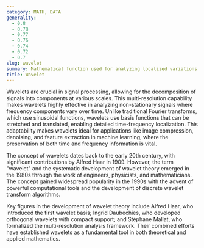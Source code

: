 ```yaml
---
category: MATH, DATA
generality:
  - 0.8
  - 0.78
  - 0.77
  - 0.76
  - 0.74
  - 0.72
  - 0.7
slug: wavelet
summary: Mathematical function used for analyzing localized variations of power within a time series or signal, providing a multi-resolution analysis.
title: Wavelet
---
```


Wavelets are crucial in signal processing, allowing for the decomposition of signals into components at various scales. This multi-resolution capability makes wavelets highly effective in analyzing non-stationary signals where frequency components vary over time. Unlike traditional Fourier transforms, which use sinusoidal functions, wavelets use basis functions that can be stretched and translated, enabling detailed time-frequency localization. This adaptability makes wavelets ideal for applications like image compression, denoising, and feature extraction in machine learning, where the preservation of both time and frequency information is vital.

The concept of wavelets dates back to the early 20th century, with significant contributions by Alfred Haar in 1909. However, the term "wavelet" and the systematic development of wavelet theory emerged in the 1980s through the work of engineers, physicists, and mathematicians. The concept gained widespread popularity in the 1990s with the advent of powerful computational tools and the development of discrete wavelet transform algorithms.

Key figures in the development of wavelet theory include Alfred Haar, who introduced the first wavelet basis; Ingrid Daubechies, who developed orthogonal wavelets with compact support; and Stéphane Mallat, who formalized the multi-resolution analysis framework. Their combined efforts have established wavelets as a fundamental tool in both theoretical and applied mathematics.

